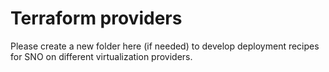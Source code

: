 # Terraform providers

Please create a new folder here (if needed) to develop deployment recipes for SNO on different virtualization providers.

